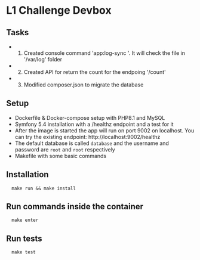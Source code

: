 # L1 Challenge Devbox

## Tasks

- 1. Created console command 'app:log-sync <filename>'. It will check the file in '/var/log' folder
- 2. Created API for return the count for the endpoing '/count'
- 3. Modified composer.json to migrate the database 

## Setup

- Dockerfile & Docker-compose setup with PHP8.1 and MySQL
- Symfony 5.4 installation with a /healthz endpoint and a test for it
- After the image is started the app will run on port 9002 on localhost. You can try the existing
  endpoint: http://localhost:9002/healthz
- The default database is called `database` and the username and password are `root` and `root`
  respectively
- Makefile with some basic commands

## Installation

```
  make run && make install
```

## Run commands inside the container

```
  make enter
```

## Run tests

```
  make test
```
